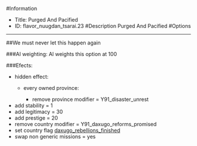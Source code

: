 #Information
 - Title: Purged And Pacified
 - ID: flavor_nuugdan_tsarai.23
#Description
Purged And Pacified
#Options

___
##We must never let this happen again

###AI weighting:
AI weights this option at 100


###Efects:<ul><li>hidden effect:</li><ul><li>every owned province:</li><ul><li>remove province modifier = Y91_disaster_unrest</li></ul></ul><li>add stability = 1</li><li>add legitimacy = 30</li><li>add prestige = 20</li><li>remove country modifier = Y91_daxugo_reforms_promised</li><li>set country flag [daxugo_rebellions_finished](../flags/daxugo_rebellions_finished.md)</li><li>swap non generic missions = yes</li></ul>

